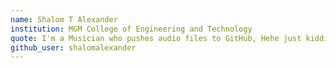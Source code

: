 ```yaml
---
name: Shalom T Alexander  
institution: MGM College of Engineering and Technology
quote: I'm a Musician who pushes audio files to GitHub, Hehe just kiddin!.
github_user: shalomalexander
---
```

